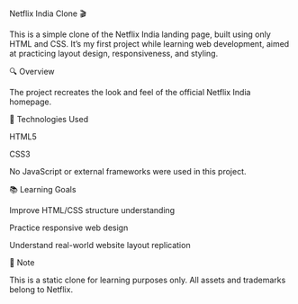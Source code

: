 Netflix India Clone 🎬

This is a simple clone of the Netflix India landing page, built using only HTML and CSS. It’s my first project while learning web development, aimed at practicing layout design, responsiveness, and styling.

🔍 Overview

The project recreates the look and feel of the official Netflix India homepage.

🚀 Technologies Used

HTML5

CSS3

No JavaScript or external frameworks were used in this project.


📚 Learning Goals

Improve HTML/CSS structure understanding

Practice responsive web design

Understand real-world website layout replication

📌 Note

This is a static clone for learning purposes only. All assets and trademarks belong to Netflix.
